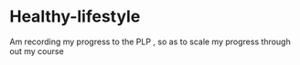 # Healthy-lifestyle
Am recording my progress to the PLP , so as to scale my progress through out my  course
